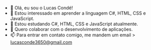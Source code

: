 - 👋 Olá, eu sou o Lucas Condé!
- 👀 Estou interessado em aprender a linguagem C#, HTML, CSS e JavaScript.
- 🌱 Estou estudando C#, HTML, CSS e JavaScript atualmente.
- 💞️ Quero colaborar com o desenvolvimento de aplicações.
- 📫 Para entrar em contato comigo, me mandem um email > lucasconde3650@gmail.com
